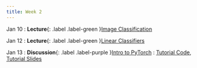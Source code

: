 ```yaml
---
title: Week 2
---
```


Jan 10
: **Lecture**{: .label .label-green }[Image Classification](#)
  <!-- : [3.1](#), [2.2](#), [2.3](#) -->

Jan 12
: **Lecture**{: .label .label-green }[Linear Classifiers](#)
  <!-- : [Solution](#) -->

Jan 13
: **Discussion**{: .label .label-purple }[Intro to PyTorch](#)
  : [Tutorial Code](https://pytorch.org/tutorials/beginner/basics/intro.html), [Tutorial Slides](#)